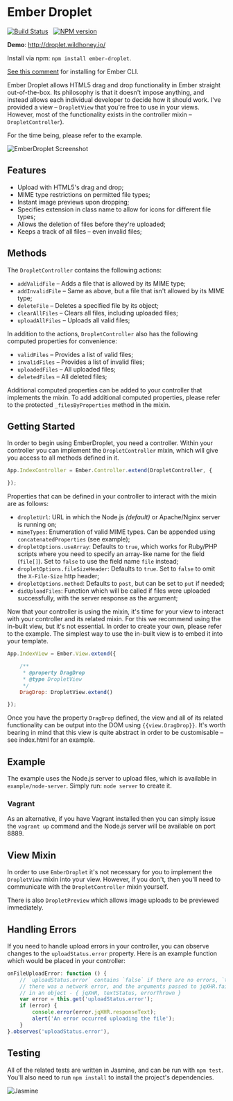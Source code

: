 Ember Droplet
=============

[![Build Status](https://travis-ci.org/Wildhoney/EmberDroplet.svg?branch=master)](https://travis-ci.org/Wildhoney/EmberDroplet)
&nbsp;
[![NPM version](https://badge.fury.io/js/ember-droplet.svg)](http://badge.fury.io/js/ember-droplet)

**Demo**: http://droplet.wildhoney.io/

Install via npm: `npm install ember-droplet`.

[See this comment](https://github.com/Wildhoney/EmberDroplet/issues/36#issuecomment-50809709) for installing for Ember CLI.

Ember Droplet allows HTML5 drag and drop functionality in Ember straight out-of-the-box. Its philosophy is that it doesn't
impose anything, and instead allows each individual developer to decide how it should work. I've provided a view &ndash; `DropletView`
that you're free to use in your views. However, most of the functionality exists in the controller mixin &ndash; `DropletController`).

For the time being, please refer to the example.

<img src="http://i.imgur.com/D07KQOl.png" alt="EmberDroplet Screenshot" />

Features
-------------

 * Upload with HTML5's drag and drop;
 * MIME type restrictions on permitted file types;
 * Instant image previews upon dropping;
 * Specifies extension in class name to allow for icons for different file types;
 * Allows the deletion of files before they're uploaded;
 * Keeps a track of all files &ndash; even invalid files;

Methods
-------------

The `DropletController` contains the following actions:

 * `addValidFile` &ndash; Adds a file that is allowed by its MIME type;
 * `addInvalidFile` &ndash; Same as above, but a file that isn't allowed by its MIME type;
 * `deleteFile` &ndash; Deletes a specified file by its object;
 * `clearAllFiles` &ndash; Clears all files, including uploaded files;
 * `uploadAllFiles` &ndash; Uploads all valid files;

In addition to the actions, `DropletController` also has the following computed properties for convenience:

 * `validFiles` &ndash; Provides a list of valid files;
 * `invalidFiles` &ndash; Provides a list of invalid files;
 * `uploadedFiles` &ndash; All uploaded files;
 * `deletedFiles` &ndash; All deleted files;

Additional computed properties can be added to your controller that implements the mixin. To add additional computed properties,
please refer to the protected `_filesByProperties` method in the mixin.

Getting Started
-------------

In order to begin using EmberDroplet, you need a controller. Within your controller you can implement the `DropletController` mixin, which will give you access to all methods defined in it.

```javascript
App.IndexController = Ember.Controller.extend(DropletController, {

});
```

Properties that can be defined in your controller to interact with the mixin are as follows:

 * `dropletUrl`: URL in which the Node.js <em>(default)</em> or Apache/Nginx server is running on;
 * `mimeTypes`: Enumeration of valid MIME types. Can be appended using `concatenatedProperties` (see example);
 * `dropletOptions.useArray`: Defaults to `true`, which works for Ruby/PHP scripts where you need to specify an array-like name for the field (`file[]`). Set to `false` to use the field name `file` instead;
 * `dropletOptions.fileSizeHeader`: Defaults to `true`. Set to `false` to omit the `X-File-Size` http header;
 * `dropletOptions.method`: Defaults to `post`, but can be set to `put` if needed;
 * `didUploadFiles`: Function which will be called if files were uploaded successfully, with the server response as the argument;

Now that your controller is using the mixin, it's time for your view to interact with your controller and its related mixin. For this we recommend using the in-built view, but it's not essential. In order to create your own, please refer to the example. The simplest way to use the in-built view is to embed it into your template.

```javascript
App.IndexView = Ember.View.extend({

    /**
     * @property DragDrop
     * @type DropletView
     */
    DragDrop: DropletView.extend()

});
```

Once you have the property `DragDrop` defined, the view and all of its related functionality can be output into the DOM using `{{view.DragDrop}}`. It's worth bearing in mind that this view is quite abstract in order to be customisable &ndash; see index.html for an example.

Example
-------------

The example uses the Node.js server to upload files, which is available in `example/node-server`. Simply run: `node server` to create it.

<h3>Vagrant</h3>

As an alternative, if you have Vagrant installed then you can simply issue the `vagrant up` command and the Node.js server will be available on port 8889.

View Mixin
-------------

In order to use `EmberDroplet` it's not necessary for you to implement the `DropletView` mixin into your view. However, if you don't, then you'll need to communicate with the `DropletController` mixin yourself.

There is also `DropletPreview` which allows image uploads to be previewed immediately.

Handling Errors
---------------

If you need to handle upload errors in your controller, you can observe changes to the `uploadStatus.error` property. Here is an example function which would be placed in your controller:

```javascript
onFileUploadError: function () {
    // `uploadStatus.error` contains `false` if there are no errors, `true` if
    // there was a network error, and the arguments passed to jqXHR.fail wrapped
    // in an object - { jqXHR, textStatus, errorThrown }
    var error = this.get('uploadStatus.error');
    if (error) {
        console.error(error.jqXHR.responseText);
        alert('An error occurred uploading the file');
    }
}.observes('uploadStatus.error'),
```

Testing
-------------

All of the related tests are written in Jasmine, and can be run with `npm test`. You'll also need to run `npm install` to install the project's dependencies.

<img src="http://nathanleclaire.com/images/unit-test-angularjs-service/jasmine.png" alt="Jasmine" />
